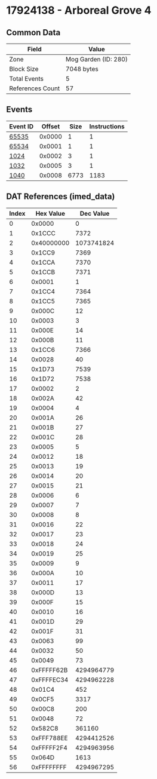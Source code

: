 # 17924138 - Arboreal Grove 4

## Common Data

| Field            | Value                |
|------------------|----------------------|
| Zone             | Mog Garden (ID: 280) |
| Block Size       | 7048 bytes           |
| Total Events     | 5                    |
| References Count | 57                   |

## Events

| Event ID            | Offset   |   Size |   Instructions |
|---------------------|----------|--------|----------------|
| [65535](./65535.md) | 0x0000   |      1 |              1 |
| [65534](./65534.md) | 0x0001   |      1 |              1 |
| [1024](./1024.md)   | 0x0002   |      3 |              1 |
| [1032](./1032.md)   | 0x0005   |      3 |              1 |
| [1040](./1040.md)   | 0x0008   |   6773 |           1183 |

## DAT References (imed_data)

|   Index | Hex Value   |   Dec Value |
|---------|-------------|-------------|
|       0 | 0x0000      |           0 |
|       1 | 0x1CCC      |        7372 |
|       2 | 0x40000000  |  1073741824 |
|       3 | 0x1CC9      |        7369 |
|       4 | 0x1CCA      |        7370 |
|       5 | 0x1CCB      |        7371 |
|       6 | 0x0001      |           1 |
|       7 | 0x1CC4      |        7364 |
|       8 | 0x1CC5      |        7365 |
|       9 | 0x000C      |          12 |
|      10 | 0x0003      |           3 |
|      11 | 0x000E      |          14 |
|      12 | 0x000B      |          11 |
|      13 | 0x1CC6      |        7366 |
|      14 | 0x0028      |          40 |
|      15 | 0x1D73      |        7539 |
|      16 | 0x1D72      |        7538 |
|      17 | 0x0002      |           2 |
|      18 | 0x002A      |          42 |
|      19 | 0x0004      |           4 |
|      20 | 0x001A      |          26 |
|      21 | 0x001B      |          27 |
|      22 | 0x001C      |          28 |
|      23 | 0x0005      |           5 |
|      24 | 0x0012      |          18 |
|      25 | 0x0013      |          19 |
|      26 | 0x0014      |          20 |
|      27 | 0x0015      |          21 |
|      28 | 0x0006      |           6 |
|      29 | 0x0007      |           7 |
|      30 | 0x0008      |           8 |
|      31 | 0x0016      |          22 |
|      32 | 0x0017      |          23 |
|      33 | 0x0018      |          24 |
|      34 | 0x0019      |          25 |
|      35 | 0x0009      |           9 |
|      36 | 0x000A      |          10 |
|      37 | 0x0011      |          17 |
|      38 | 0x000D      |          13 |
|      39 | 0x000F      |          15 |
|      40 | 0x0010      |          16 |
|      41 | 0x001D      |          29 |
|      42 | 0x001F      |          31 |
|      43 | 0x0063      |          99 |
|      44 | 0x0032      |          50 |
|      45 | 0x0049      |          73 |
|      46 | 0xFFFFF62B  |  4294964779 |
|      47 | 0xFFFFEC34  |  4294962228 |
|      48 | 0x01C4      |         452 |
|      49 | 0x0CF5      |        3317 |
|      50 | 0x00C8      |         200 |
|      51 | 0x0048      |          72 |
|      52 | 0x582C8     |      361160 |
|      53 | 0xFFF788EE  |  4294412526 |
|      54 | 0xFFFFF2F4  |  4294963956 |
|      55 | 0x064D      |        1613 |
|      56 | 0xFFFFFFFF  |  4294967295 |
